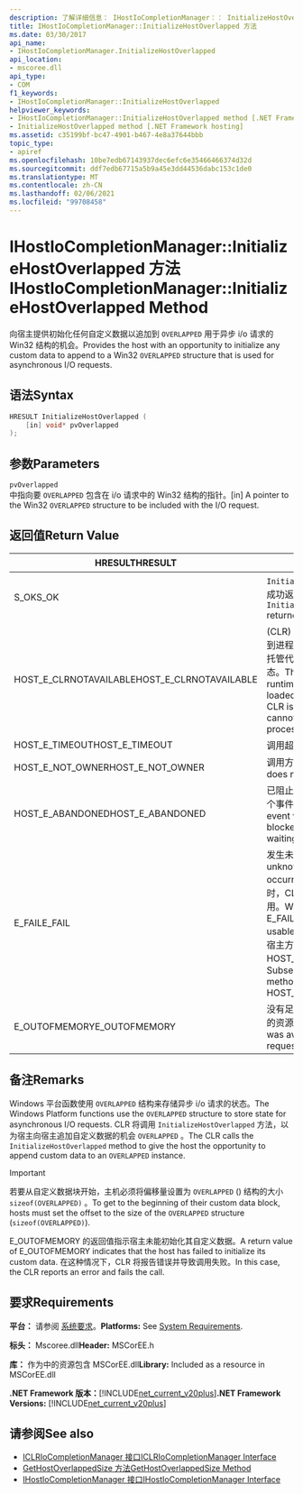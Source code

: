 ```yaml
---
description: 了解详细信息： IHostIoCompletionManager：： InitializeHostOverlapped 方法
title: IHostIoCompletionManager::InitializeHostOverlapped 方法
ms.date: 03/30/2017
api_name:
- IHostIoCompletionManager.InitializeHostOverlapped
api_location:
- mscoree.dll
api_type:
- COM
f1_keywords:
- IHostIoCompletionManager::InitializeHostOverlapped
helpviewer_keywords:
- IHostIoCompletionManager::InitializeHostOverlapped method [.NET Framework hosting]
- InitializeHostOverlapped method [.NET Framework hosting]
ms.assetid: c35199bf-bc47-4901-b467-4e8a37644bbb
topic_type:
- apiref
ms.openlocfilehash: 10be7edb67143937dec6efc6e35466466374d32d
ms.sourcegitcommit: ddf7edb67715a5b9a45e3dd44536dabc153c1de0
ms.translationtype: MT
ms.contentlocale: zh-CN
ms.lasthandoff: 02/06/2021
ms.locfileid: "99708458"
---
```

# <a name="ihostiocompletionmanagerinitializehostoverlapped-method"></a><span data-ttu-id="77de9-103">IHostIoCompletionManager::InitializeHostOverlapped 方法</span><span class="sxs-lookup"><span data-stu-id="77de9-103">IHostIoCompletionManager::InitializeHostOverlapped Method</span></span>

<span data-ttu-id="77de9-104">向宿主提供初始化任何自定义数据以追加到 `OVERLAPPED` 用于异步 i/o 请求的 Win32 结构的机会。</span><span class="sxs-lookup"><span data-stu-id="77de9-104">Provides the host with an opportunity to initialize any custom data to append to a Win32 `OVERLAPPED` structure that is used for asynchronous I/O requests.</span></span>  
  
## <a name="syntax"></a><span data-ttu-id="77de9-105">语法</span><span class="sxs-lookup"><span data-stu-id="77de9-105">Syntax</span></span>  
  
```cpp  
HRESULT InitializeHostOverlapped (  
    [in] void* pvOverlapped  
);  
```  
  
## <a name="parameters"></a><span data-ttu-id="77de9-106">参数</span><span class="sxs-lookup"><span data-stu-id="77de9-106">Parameters</span></span>  

 `pvOverlapped`  
 <span data-ttu-id="77de9-107">中指向要 `OVERLAPPED` 包含在 i/o 请求中的 Win32 结构的指针。</span><span class="sxs-lookup"><span data-stu-id="77de9-107">[in] A pointer to the Win32 `OVERLAPPED` structure to be included with the I/O request.</span></span>  
  
## <a name="return-value"></a><span data-ttu-id="77de9-108">返回值</span><span class="sxs-lookup"><span data-stu-id="77de9-108">Return Value</span></span>  
  
|<span data-ttu-id="77de9-109">HRESULT</span><span class="sxs-lookup"><span data-stu-id="77de9-109">HRESULT</span></span>|<span data-ttu-id="77de9-110">说明</span><span class="sxs-lookup"><span data-stu-id="77de9-110">Description</span></span>|  
|-------------|-----------------|  
|<span data-ttu-id="77de9-111">S_OK</span><span class="sxs-lookup"><span data-stu-id="77de9-111">S_OK</span></span>|<span data-ttu-id="77de9-112">`InitializeHostOverlapped` 已成功返回。</span><span class="sxs-lookup"><span data-stu-id="77de9-112">`InitializeHostOverlapped` returned successfully.</span></span>|  
|<span data-ttu-id="77de9-113">HOST_E_CLRNOTAVAILABLE</span><span class="sxs-lookup"><span data-stu-id="77de9-113">HOST_E_CLRNOTAVAILABLE</span></span>|<span data-ttu-id="77de9-114"> (CLR) 的公共语言运行时未加载到进程中，或 CLR 处于无法运行托管代码或成功处理调用的状态。</span><span class="sxs-lookup"><span data-stu-id="77de9-114">The common language runtime (CLR) has not been loaded into a process, or the CLR is in a state in which it cannot run managed code or process the call successfully.</span></span>|  
|<span data-ttu-id="77de9-115">HOST_E_TIMEOUT</span><span class="sxs-lookup"><span data-stu-id="77de9-115">HOST_E_TIMEOUT</span></span>|<span data-ttu-id="77de9-116">调用超时。</span><span class="sxs-lookup"><span data-stu-id="77de9-116">The call timed out.</span></span>|  
|<span data-ttu-id="77de9-117">HOST_E_NOT_OWNER</span><span class="sxs-lookup"><span data-stu-id="77de9-117">HOST_E_NOT_OWNER</span></span>|<span data-ttu-id="77de9-118">调用方不拥有该锁。</span><span class="sxs-lookup"><span data-stu-id="77de9-118">The caller does not own the lock.</span></span>|  
|<span data-ttu-id="77de9-119">HOST_E_ABANDONED</span><span class="sxs-lookup"><span data-stu-id="77de9-119">HOST_E_ABANDONED</span></span>|<span data-ttu-id="77de9-120">已阻止的线程或纤程正在等待某个事件时，该事件被取消。</span><span class="sxs-lookup"><span data-stu-id="77de9-120">An event was canceled while a blocked thread or fiber was waiting on it.</span></span>|  
|<span data-ttu-id="77de9-121">E_FAIL</span><span class="sxs-lookup"><span data-stu-id="77de9-121">E_FAIL</span></span>|<span data-ttu-id="77de9-122">发生未知的灾难性故障。</span><span class="sxs-lookup"><span data-stu-id="77de9-122">An unknown catastrophic failure occurred.</span></span> <span data-ttu-id="77de9-123">当方法返回 E_FAIL 时，CLR 在该进程内将不再可用。</span><span class="sxs-lookup"><span data-stu-id="77de9-123">When a method returns E_FAIL, the CLR is no longer usable within the process.</span></span> <span data-ttu-id="77de9-124">对宿主方法的后续调用会返回 HOST_E_CLRNOTAVAILABLE。</span><span class="sxs-lookup"><span data-stu-id="77de9-124">Subsequent calls to hosting methods return HOST_E_CLRNOTAVAILABLE.</span></span>|  
|<span data-ttu-id="77de9-125">E_OUTOFMEMORY</span><span class="sxs-lookup"><span data-stu-id="77de9-125">E_OUTOFMEMORY</span></span>|<span data-ttu-id="77de9-126">没有足够的内存可用于分配请求的资源。</span><span class="sxs-lookup"><span data-stu-id="77de9-126">Not enough memory was available to allocate the requested resource.</span></span>|  
  
## <a name="remarks"></a><span data-ttu-id="77de9-127">备注</span><span class="sxs-lookup"><span data-stu-id="77de9-127">Remarks</span></span>  

 <span data-ttu-id="77de9-128">Windows 平台函数使用 `OVERLAPPED` 结构来存储异步 i/o 请求的状态。</span><span class="sxs-lookup"><span data-stu-id="77de9-128">The Windows Platform functions use the `OVERLAPPED` structure to store state for asynchronous I/O requests.</span></span> <span data-ttu-id="77de9-129">CLR 将调用 `InitializeHostOverlapped` 方法，以为宿主向宿主追加自定义数据的机会 `OVERLAPPED` 。</span><span class="sxs-lookup"><span data-stu-id="77de9-129">The CLR calls the `InitializeHostOverlapped` method to give the host the opportunity to append custom data to an `OVERLAPPED` instance.</span></span>  
  
> [!IMPORTANT]
> <span data-ttu-id="77de9-130">若要从自定义数据块开始，主机必须将偏移量设置为 `OVERLAPPED` () 结构的大小 `sizeof(OVERLAPPED)` 。</span><span class="sxs-lookup"><span data-stu-id="77de9-130">To get to the beginning of their custom data block, hosts must set the offset to the size of the `OVERLAPPED` structure (`sizeof(OVERLAPPED)`).</span></span>  
  
 <span data-ttu-id="77de9-131">E_OUTOFMEMORY 的返回值指示宿主未能初始化其自定义数据。</span><span class="sxs-lookup"><span data-stu-id="77de9-131">A return value of E_OUTOFMEMORY indicates that the host has failed to initialize its custom data.</span></span> <span data-ttu-id="77de9-132">在这种情况下，CLR 将报告错误并导致调用失败。</span><span class="sxs-lookup"><span data-stu-id="77de9-132">In this case, the CLR reports an error and fails the call.</span></span>  
  
## <a name="requirements"></a><span data-ttu-id="77de9-133">要求</span><span class="sxs-lookup"><span data-stu-id="77de9-133">Requirements</span></span>  

 <span data-ttu-id="77de9-134">**平台：** 请参阅 [系统要求](../../get-started/system-requirements.md)。</span><span class="sxs-lookup"><span data-stu-id="77de9-134">**Platforms:** See [System Requirements](../../get-started/system-requirements.md).</span></span>  
  
 <span data-ttu-id="77de9-135">**标头：** Mscoree.dll</span><span class="sxs-lookup"><span data-stu-id="77de9-135">**Header:** MSCorEE.h</span></span>  
  
 <span data-ttu-id="77de9-136">**库：** 作为中的资源包含 MSCorEE.dll</span><span class="sxs-lookup"><span data-stu-id="77de9-136">**Library:** Included as a resource in MSCorEE.dll</span></span>  
  
 <span data-ttu-id="77de9-137">**.NET Framework 版本：**[!INCLUDE[net_current_v20plus](../../../../includes/net-current-v20plus-md.md)]</span><span class="sxs-lookup"><span data-stu-id="77de9-137">**.NET Framework Versions:** [!INCLUDE[net_current_v20plus](../../../../includes/net-current-v20plus-md.md)]</span></span>  
  
## <a name="see-also"></a><span data-ttu-id="77de9-138">请参阅</span><span class="sxs-lookup"><span data-stu-id="77de9-138">See also</span></span>

- [<span data-ttu-id="77de9-139">ICLRIoCompletionManager 接口</span><span class="sxs-lookup"><span data-stu-id="77de9-139">ICLRIoCompletionManager Interface</span></span>](iclriocompletionmanager-interface.md)
- [<span data-ttu-id="77de9-140">GetHostOverlappedSize 方法</span><span class="sxs-lookup"><span data-stu-id="77de9-140">GetHostOverlappedSize Method</span></span>](ihostiocompletionmanager-gethostoverlappedsize-method.md)
- [<span data-ttu-id="77de9-141">IHostIoCompletionManager 接口</span><span class="sxs-lookup"><span data-stu-id="77de9-141">IHostIoCompletionManager Interface</span></span>](ihostiocompletionmanager-interface.md)
